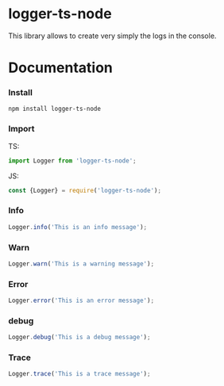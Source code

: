 # logger-ts-node
This library allows to create very simply the logs in the console.

# Documentation
### Install
```
npm install logger-ts-node
```
### Import
TS:
```typescript
import Logger from 'logger-ts-node';
```
JS:
```javascript
const {Logger} = require('logger-ts-node');
```
### Info
```javascript
Logger.info('This is an info message');
```

### Warn
```javascript
Logger.warn('This is a warning message');
```

### Error
```javascript
Logger.error('This is an error message');
```

### debug
```javascript
Logger.debug('This is a debug message');
```

### Trace
```javascript
Logger.trace('This is a trace message');
```